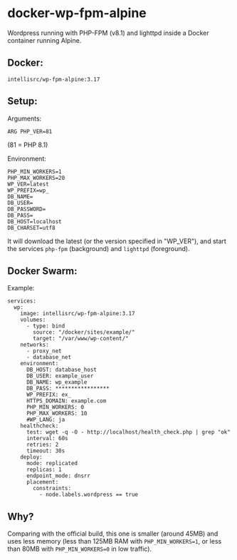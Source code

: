 # docker-wp-fpm-alpine
Wordpress running with PHP-FPM (v8.1) and lighttpd inside a Docker container running Alpine.

## Docker:

`intellisrc/wp-fpm-alpine:3.17`

## Setup:

Arguments:

```
ARG PHP_VER=81
```
(81 = PHP 8.1)

Environment:

```
PHP_MIN_WORKERS=1
PHP_MAX_WORKERS=20
WP_VER=latest
WP_PREFIX=wp_
DB_NAME=
DB_USER=
DB_PASSWORD=
DB_PASS=
DB_HOST=localhost
DB_CHARSET=utf8
```

It will download the latest (or the version specified in "WP_VER"), and start the services `php-fpm` (background) and `lighttpd` (foreground).

## Docker Swarm:

Example:

```
services:
  wp:
    image: intellisrc/wp-fpm-alpine:3.17
    volumes:
      - type: bind
        source: "/docker/sites/example/"
        target: "/var/www/wp-content/"
    networks:
      - proxy_net
      - database_net
    environment:
      DB_HOST: database_host
      DB_USER: example_user
      DB_NAME: wp_example
      DB_PASS: *****************
      WP_PREFIX: ex_
      HTTPS_DOMAIN: example.com
      PHP_MIN_WORKERS: 0
      PHP_MAX_WORKERS: 10
      #WP_LANG: ja
    healthcheck:
      test: wget -q -O - http://localhost/health_check.php | grep "ok"
      interval: 60s
      retries: 2
      timeout: 30s
    deploy:
      mode: replicated
      replicas: 1
      endpoint_mode: dnsrr
      placement:
        constraints: 
          - node.labels.wordpress == true
```

## Why?

Comparing with the official build, this one is smaller (around 45MB) and uses less memory (less than 125MB RAM with `PHP_MIN_WORKERS=1`, or less than 80MB with `PHP_MIN_WORKERS=0` in low traffic). 

